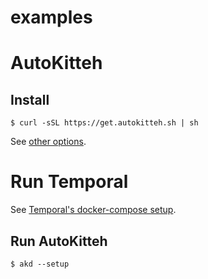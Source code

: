# examples

# AutoKitteh

## Install

```
$ curl -sSL https://get.autokitteh.sh | sh
```

See [other options](https://autokitteh.sh).

# Run Temporal

See [Temporal's docker-compose setup](https://github.com/temporalio/docker-compose).

## Run AutoKitteh

```
$ akd --setup
```
